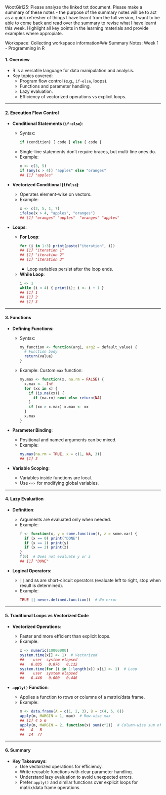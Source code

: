 WootGirl25: Please analyze the linked txt document. Please make a summary of these notes - the purpose of the summary notes will be to act as a quick refresher of things I have learnt from the full version, I want to be able to come back and read over the summary to revise what I have learnt this week. Highlight all key points in the learning materials and provide examples where appropiate.

Workspace: Collecting workspace information### Summary Notes: Week 1 - Programming in R

#### **1. Overview**
- R is a versatile language for data manipulation and analysis.
- Key topics covered:
  - Program flow control (e.g., `if-else`, loops).
  - Functions and parameter handling.
  - Lazy evaluation.
  - Efficiency of vectorized operations vs explicit loops.

---

#### **2. Execution Flow Control**
- **Conditional Statements (`if-else`)**:
  - Syntax:
    ```r
    if (condition) { code } else { code }
    ```
  - Single-line statements don’t require braces, but multi-line ones do.
  - Example:
    ```r
    x <- c(3, 5)
    if (any(x > 4)) "apples" else "oranges"
    ## [1] "apples"
    ```

- **Vectorized Conditional (`ifelse`)**:
  - Operates element-wise on vectors.
  - Example:
    ```r
    x <- c(3, 5, 1, 7)
    ifelse(x > 4, "apples", "oranges")
    ## [1] "oranges" "apples"  "oranges" "apples"
    ```

- **Loops**:
  - **For Loop**:
    ```r
    for (i in 1:3) print(paste("iteration", i))
    ## [1] "iteration 1"
    ## [1] "iteration 2"
    ## [1] "iteration 3"
    ```
    - Loop variables persist after the loop ends.
  - **While Loop**:
    ```r
    i <- 1
    while (i < 4) { print(i); i <- i + 1 }
    ## [1] 1
    ## [1] 2
    ## [1] 3
    ```

---

#### **3. Functions**
- **Defining Functions**:
  - Syntax:
    ```r
    my_function <- function(arg1, arg2 = default_value) {
      # Function body
      return(value)
    }
    ```
  - Example: Custom `max` function:
    ```r
    my.max <- function(x, na.rm = FALSE) {
      x.max <- -Inf
      for (xx in x) {
        if (is.na(xx)) {
          if (na.rm) next else return(NA)
        }
        if (xx > x.max) x.max <- xx
      }
      x.max
    }
    ```

- **Parameter Binding**:
  - Positional and named arguments can be mixed.
  - Example:
    ```r
    my.max(na.rm = TRUE, x = c(1, NA, 3))
    ## [1] 3
    ```

- **Variable Scoping**:
  - Variables inside functions are local.
  - Use `<<-` for modifying global variables.

---

#### **4. Lazy Evaluation**
- **Definition**:
  - Arguments are evaluated only when needed.
  - Example:
    ```r
    f <- function(x, y = some.function(), z = some.var) {
      if (x == 0) print("DONE")
      if (x == 1) print(y)
      if (x == 2) print(z)
    }
    f(0)  # Does not evaluate y or z
    ## [1] "DONE"
    ```

- **Logical Operators**:
  - `||` and `&&` are short-circuit operators (evaluate left to right, stop when result is determined).
  - Example:
    ```r
    TRUE || never.defined.function()  # No error
    ```

---

#### **5. Traditional Loops vs Vectorized Code**
- **Vectorized Operations**:
  - Faster and more efficient than explicit loops.
  - Example:
    ```r
    x <- numeric(10000000)
    system.time(x[] <- 1)  # Vectorized
    ##    user  system elapsed 
    ##   0.035   0.076   0.112
    system.time(for (i in 1:length(x)) x[i] <- 1)  # Loop
    ##    user  system elapsed 
    ##   0.446   0.000   0.446
    ```

- **`apply()` Function**:
  - Applies a function to rows or columns of a matrix/data frame.
  - Example:
    ```r
    m <- data.frame(A = c(1, 2, 3), B = c(4, 5, 6))
    apply(m, MARGIN = 1, max)  # Row-wise max
    ## [1] 4 5 6
    apply(m, MARGIN = 2, function(x) sum(x^2))  # Column-wise sum of squares
    ##   A   B 
    ##  14  77
    ```

---

#### **6. Summary**
- **Key Takeaways**:
  - Use vectorized operations for efficiency.
  - Write reusable functions with clear parameter handling.
  - Understand lazy evaluation to avoid unexpected errors.
  - Prefer `apply()` and similar functions over explicit loops for matrix/data frame operations.